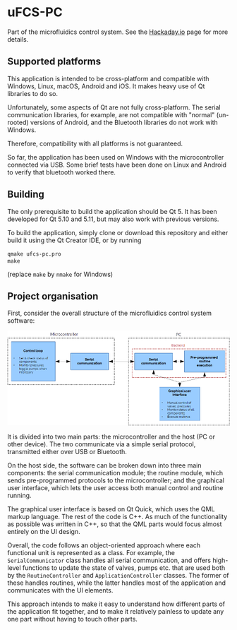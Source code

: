 # uFCS-PC

Part of the microfluidics control system. See the [Hackaday.io](https://hackaday.io/project/27511-microfluidics-control-system) page for more details.

## Supported platforms

This application is intended to be cross-platform and compatible with Windows, Linux, macOS, Android and iOS. It makes heavy use of Qt libraries to do so.

Unfortunately, some aspects of Qt are not fully cross-platform. The serial communication libraries, for example, are not compatible with "normal" (un-rooted) versions of Android, and the Bluetooth libraries do not work with Windows.

Therefore, compatibility with all platforms is not guaranteed. 

So far, the application has been used on Windows with the microcontroller connected via USB. Some brief tests have been done on Linux and Android to verify that bluetooth worked there.


## Building

The only prerequisite to build the application should be Qt 5. It has been developed for Qt 5.10 and 5.11, but may also work with previous versions. 

To build the application, simply clone or download this repository and either build it using the Qt Creator IDE, or by running

    qmake ufcs-pc.pro
    make

(replace `make` by `nmake` for Windows)


## Project organisation

First, consider the overall structure of the microfluidics control system software:

![software block diagram](./res/software_blockdiagram.png)

It is divided into two main parts: the microcontroller and the host (PC or other device). The two communicate via a simple serial protocol, transmitted either over USB or Bluetooth.

On the host side, the software can be broken down into three main components: the serial communication module; the routine module, which sends pre-programmed protocols to the microcontroller; and the graphical user interface, which lets the user access both manual control and routine running.

The graphical user interface is based on Qt Quick, which uses the QML markup language. The rest of the code is C++. As much of the functionality as possible was written in C++, so that the QML parts would focus almost entirely on the UI design. 

Overall, the code follows an object-oriented approach where each functional unit is represented as a class. For example, the `SerialCommunicator` class handles all serial communication, and offers high-level functions to update the state of valves, pumps etc. that are used both by the `RoutineController` and `ApplicationController` classes. The former of these handles routines, while the latter handles most of the application and communicates with the UI elements.

This approach intends to make it easy to understand how different parts of the application fit together, and to make it relatively painless to update any one part without having to touch other parts. 

